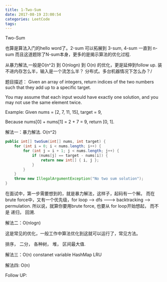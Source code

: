 ```yaml
---
title: 1-Two-Sum
date: 2017-08-19 23:00:54
categories: LeetCode
tags:
---
```


Two-Sum 

也算是算法入门的hello word了。2-sum 可以拓展到 3-sum, 4-sum 一直到 n-sum
而且这道题除了N-sum本身，更多的是揭示算法的优化过程.

从暴力解法,一般是O(n^2) 到 O(nlogn) 到 O(n) 的优化，更是延伸到follow up. 装不进内存怎么半，输入是一个流怎么半？ 分布式。多台机器情况下怎么办？/

题目描述：
Given an array of integers, return indices of the two numbers such that they add up to a specific target.

You may assume that each input would have exactly one solution, and you may not use the same element twice.

Example:
Given nums = [2, 7, 11, 15], target = 9,

Because nums[0] + nums[1] = 2 + 7 = 9,
return [0, 1].


解法一：暴力解法. O(n^2)
```java
public int[] twoSum(int[] nums, int target) {
    for (int i = 0; i < nums.length; i++) {
        for (int j = i + 1; j < nums.length; j++) {
            if (nums[j] == target - nums[i]) {
                return new int[] { i, j };
            }
        }
    }
    throw new IllegalArgumentException("No two sum solution");
}
```
在面试中，第一步需要想到的，就是暴力解法，这样子，起码有一个解。
而在brute force中，又有一个优先级，for loop --> dfs ---> backtracking --> permulation.
所以说，就算你要用brute force, 也要从 for loop开始想起， 而不是 递归， 回溯.

解法二：O(nlogn)

这是常见的优化，一般工作中算法优化到这就可以运行了，常见方法。

排序，
二分，
各种树，
堆，
区间最大值. 

解法三：O(n)
constanet variable
HashMap 
LRU

解法四: O(n)

Follow UP:


